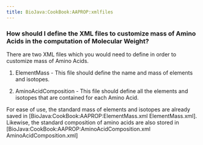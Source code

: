 ```yaml
---
title: BioJava:CookBook:AAPROP:xmlfiles
---
```


### How should I define the XML files to customize mass of Amino Acids in the computation of Molecular Weight?

There are two XML files which you would need to define in order to
customize mass of Amino Acids.

1) ElementMass - This file should define the name and mass of elements
and isotopes.

2) AminoAcidComposition - This file should define all the elements and
isotopes that are contained for each Amino Acid.

For ease of use, the standard mass of elements and isotopes are already
saved in [BioJava:CookBook:AAPROP:ElementMass.xml ElementMass.xml].
Likewise, the standard composition of amino acids are also stored in
[BioJava:CookBook:AAPROP:AminoAcidComposition.xml
AminoAcidComposition.xml]
